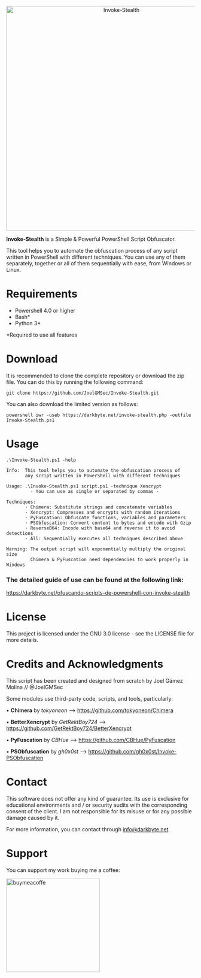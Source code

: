 <p align="center"><img width=600 alt="Invoke-Stealth" src="https://raw.githubusercontent.com/JoelGMSec/Invoke-Stealth/master/Design/Invoke-Stealth.png"></p>

**Invoke-Stealth** is a Simple & Powerful PowerShell Script Obfuscator.

This tool helps you to automate the obfuscation process of any script written in PowerShell with different techniques. You can use any of them separately, together or all of them sequentially with ease, from Windows or Linux.


# Requirements
- Powershell 4.0 or higher
- Bash*
- Python 3*

*Required to use all features


# Download
It is recommended to clone the complete repository or download the zip file.
You can do this by running the following command:
```
git clone https://github.com/JoelGMSec/Invoke-Stealth.git
```

You can also download the limited version as follows:
```
powershell iwr -useb https://darkbyte.net/invoke-stealth.php -outfile Invoke-Stealth.ps1
```


# Usage
```
.\Invoke-Stealth.ps1 -help

Info:  This tool helps you to automate the obfuscation process of
       any script written in PowerShell with different techniques

Usage: .\Invoke-Stealth.ps1 script.ps1 -technique Xencrypt
         - You can use as single or separated by commas -

Techniques:
       · Chimera: Substitute strings and concatenate variables
       · Xencrypt: Compresses and encrypts with random iterations
       · PyFuscation: Obfuscate functions, variables and parameters
       · PSObfuscation: Convert content to bytes and encode with Gzip
       · ReverseB64: Encode with base64 and reverse it to avoid detections
       · All: Sequentially executes all techniques described above

Warning: The output script will exponentially multiply the original size
         Chimera & PyFuscation need dependencies to work properly in Windows
```

### The detailed guide of use can be found at the following link:

https://darkbyte.net/ofuscando-scripts-de-powershell-con-invoke-stealth


# License
This project is licensed under the GNU 3.0 license - see the LICENSE file for more details.


# Credits and Acknowledgments
This script has been created and designed from scratch by Joel Gámez Molina // @JoelGMSec

Some modules use third-party code, scripts, and tools, particularly:

• **Chimera** by *tokyoneon* --> https://github.com/tokyoneon/Chimera

• **BetterXencrypt** by *GetRektBoy724* --> https://github.com/GetRektBoy724/BetterXencrypt

• **PyFuscation** by *CBHue* --> https://github.com/CBHue/PyFuscation

• **PSObfuscation** by *gh0x0st* --> https://github.com/gh0x0st/Invoke-PSObfuscation


# Contact
This software does not offer any kind of guarantee. Its use is exclusive for educational environments and / or security audits with the corresponding consent of the client. I am not responsible for its misuse or for any possible damage caused by it.

For more information, you can contact through info@darkbyte.net


# Support
You can support my work buying me a coffee:

[<img width=250 alt="buymeacoffe" src="https://cdn.buymeacoffee.com/buttons/v2/default-blue.png">](https://www.buymeacoffee.com/joelgmsec)